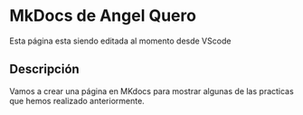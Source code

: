 # MkDocs de Angel Quero

Esta página esta siendo editada al momento desde VScode

## Descripción

Vamos a crear una página en MKdocs para mostrar algunas de las practicas que hemos realizado anteriormente.